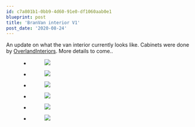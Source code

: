 ```yaml
---
id: c7a801b1-0bb9-4d60-91e0-df1060aab0e1
blueprint: post
title: 'BranVan interior V1'
post_date: '2020-08-24'
---
```

<!-- wp:paragraph -->
<p>An update on what the van interior currently looks like.  Cabinets were done by <a href="https://www.instagram.com/overlandinteriors/">OverlandInteriors</a>. More details to come..</p>
<!-- /wp:paragraph -->

<!-- wp:gallery {"ids":[1792,1796,1795,1791,1794,1793],"linkTo":"none"} -->
<figure class="wp-block-gallery columns-3 is-cropped"><ul class="blocks-gallery-grid"><li class="blocks-gallery-item"><figure><img src="/images/2020/12/02257-img_8532.jpg" data-id="1792" class="wp-image-1792" /></figure></li><li class="blocks-gallery-item"><figure><img src="/images/2020/12/8d9b5-img_8529.jpg" data-id="1796" class="wp-image-1796" /></figure></li><li class="blocks-gallery-item"><figure><img src="/images/2020/12/62cd9-img_8525.jpg" data-id="1795" class="wp-image-1795" /></figure></li><li class="blocks-gallery-item"><figure><img src="/images/2020/12/3855d-img_8516.jpg" data-id="1791" class="wp-image-1791" /></figure></li><li class="blocks-gallery-item"><figure><img src="/images/2020/12/4ec5a-img_8528.jpg" data-id="1794" class="wp-image-1794" /></figure></li><li class="blocks-gallery-item"><figure><img src="/images/2020/12/c1ff0-img_8518.jpg" data-id="1793" class="wp-image-1793" /></figure></li></ul></figure>
<!-- /wp:gallery -->